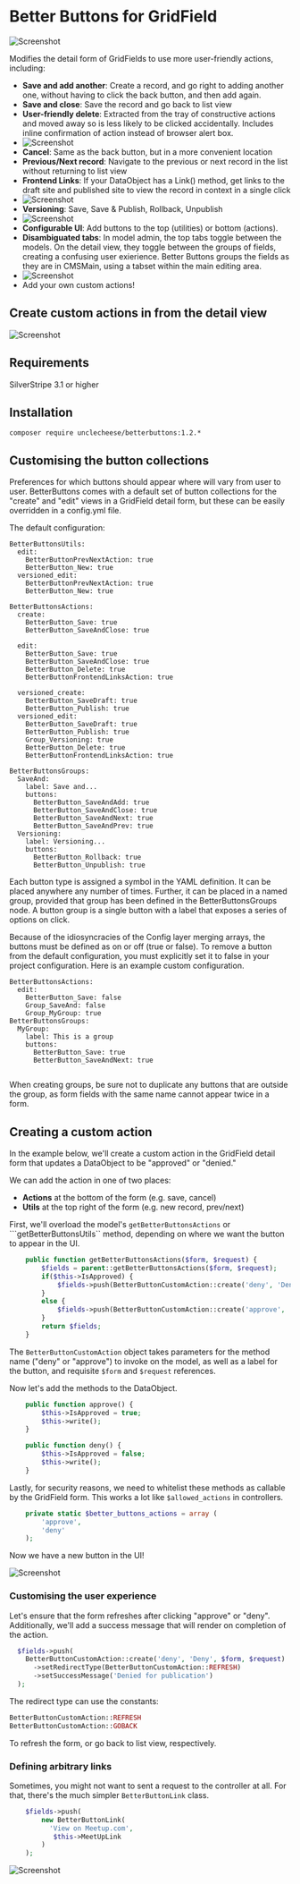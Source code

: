 Better Buttons for GridField
====================================

![Screenshot](http://i.cubeupload.com/J8vWQf.png)


Modifies the detail form of GridFields to use more user-friendly actions, including:

* **Save and add another**: Create a record, and go right to adding another one, without having to click the back button, and then add again.
* **Save and close**: Save the record and go back to list view
* **User-friendly delete**: Extracted from the tray of constructive actions and moved away so is less likely to be clicked accidentally. Includes inline confirmation of action instead of browser alert box.
* ![Screenshot](http://i.cubeupload.com/TeqGVu.png)
* **Cancel**: Same as the back button, but in a more convenient location
* **Previous/Next record**: Navigate to the previous or next record in the list without returning to list view
* **Frontend Links**: If your DataObject has a Link() method, get links to the draft site and published site to view the record in context in a single click
* ![Screenshot](http://i.cubeupload.com/7YIYv9.png)
* **Versioning**: Save, Save & Publish, Rollback, Unpublish
* ![Screenshot](http://i.cubeupload.com/XJnsMq.png)
* **Configurable UI**: Add buttons to the top (utilities) or bottom (actions).
* **Disambiguated tabs**: In model admin, the top tabs toggle between the models. On the detail view, they toggle between the groups of fields, creating a confusing user exierience. Better Buttons groups the fields as they are in CMSMain, using a tabset within the main editing area.
* ![Screenshot](http://i.cubeupload.com/oFMGbX.png)
* Add your own custom actions!


## Create custom actions in from the detail view

![Screenshot](http://i.cubeupload.com/QQL8oD.png)

## Requirements
SilverStripe 3.1 or higher

## Installation
```composer require unclecheese/betterbuttons:1.2.*```

## Customising the button collections

Preferences for which buttons should appear where will vary from user to user. BetterButtons comes with a default set of button collections for the "create" and "edit" views in a GridField detail form, but these can be easily overridden in a config.yml file.

The default configuration:
```
BetterButtonsUtils:
  edit:
    BetterButtonPrevNextAction: true
    BetterButton_New: true
  versioned_edit:
    BetterButtonPrevNextAction: true
    BetterButton_New: true

BetterButtonsActions:
  create:
    BetterButton_Save: true
    BetterButton_SaveAndClose: true

  edit:
    BetterButton_Save: true
    BetterButton_SaveAndClose: true
    BetterButton_Delete: true
    BetterButtonFrontendLinksAction: true

  versioned_create:
    BetterButton_SaveDraft: true
    BetterButton_Publish: true
  versioned_edit:
    BetterButton_SaveDraft: true
    BetterButton_Publish: true
    Group_Versioning: true
    BetterButton_Delete: true
    BetterButtonFrontendLinksAction: true

BetterButtonsGroups:
  SaveAnd:
    label: Save and...
    buttons:
      BetterButton_SaveAndAdd: true
      BetterButton_SaveAndClose: true
      BetterButton_SaveAndNext: true
      BetterButton_SaveAndPrev: true
  Versioning:
    label: Versioning...
    buttons:
      BetterButton_Rollback: true
      BetterButton_Unpublish: true

```


Each button type is assigned a symbol in the YAML definition. It can be placed anywhere any number of times. Further, it can be placed in a named group, provided that group has been defined in the BetterButtonsGroups node. A button group is a single button with a label that exposes a series of options on click.

Because of the idiosyncracies of the Config layer merging arrays, the buttons must be defined as on or off (true or false). To remove a button from the default configuration, you must explicitly set it to false in your project configuration. Here is an example custom configuration.

```
BetterButtonsActions:
  edit:
    BetterButton_Save: false
    Group_SaveAnd: false
    Group_MyGroup: true
BetterButtonsGroups:
  MyGroup:
    label: This is a group
    buttons:
      BetterButton_Save: true
      BetterButton_SaveAndNext: true
      
```

When creating groups, be sure not to duplicate any buttons that are outside the group, as form fields with the same name cannot appear twice in a form.

## Creating a custom action

In the example below, we'll create a custom action in the GridField detail form that updates a DataObject to be "approved" or "denied."

We can add the action in one of two places:
* **Actions** at the bottom of the form (e.g. save, cancel)
* **Utils** at the top right of the form (e.g. new record, prev/next)


First, we'll overload the model's ```getBetterButtonsActions``` or ```getBetterButtonsUtils`` method, depending on where we want the button to appear in the UI.

```php
    public function getBetterButtonsActions($form, $request) {
        $fields = parent::getBetterButtonsActions($form, $request);
        if($this->IsApproved) {
            $fields->push(BetterButtonCustomAction::create('deny', 'Deny', $form, $request));
        }
        else {
            $fields->push(BetterButtonCustomAction::create('approve', 'Approve', $form, $request));
        }
        return $fields;
    }
```

The ```BetterButtonCustomAction``` object takes parameters for the method name ("deny" or "approve") to invoke on the model, as well as a label for the button, and requisite ```$form``` and ```$request``` references.

Now let's add the methods to the DataObject.

```php
    public function approve() {
        $this->IsApproved = true;
        $this->write();
    }

    public function deny() {
        $this->IsApproved = false;
        $this->write();
    }
```

Lastly, for security reasons, we need to whitelist these methods as callable by the GridField form. This works a lot like ```$allowed_actions``` in controllers.

```php
    private static $better_buttons_actions = array (
        'approve',
        'deny'
    );
```

Now we have a new button in the UI!

![Screenshot](http://i.cubeupload.com/hoU66o.png)

### Customising the user experience
Let's ensure that the form refreshes after clicking "approve" or "deny". Additionally, we'll add a success message that will render on completion of the action.

```php
  $fields->push(
    BetterButtonCustomAction::create('deny', 'Deny', $form, $request)
      ->setRedirectType(BetterButtonCustomAction::REFRESH)
      ->setSuccessMessage('Denied for publication')
  );
```

The redirect type can use the constants:
```php
BetterButtonCustomAction::REFRESH
BetterButtonCustomAction::GOBACK
```
To refresh the form, or go back to list view, respectively.

### Defining arbitrary links
Sometimes, you might not want to sent a request to the controller at all. For that, there's the much simpler ```BetterButtonLink``` class.

```php
    $fields->push(
        new BetterButtonLink(
          'View on Meetup.com',
           $this->MeetUpLink
        )
    );
```

![Screenshot](http://i.cubeupload.com/YbbhL7.png)

